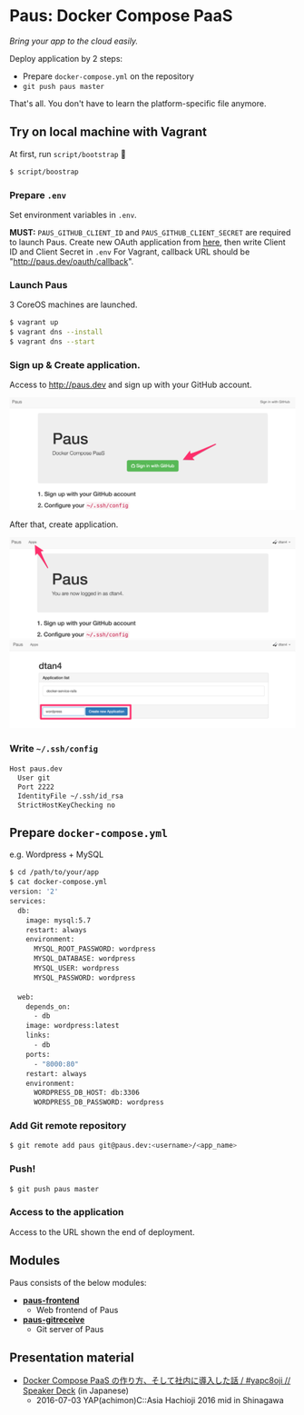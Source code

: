 # Paus: Docker Compose PaaS

_Bring your app to the cloud easily._

Deploy application by 2 steps:

- Prepare `docker-compose.yml` on the repository
- `git push paus master`

That's all. You don't have to learn the platform-specific file anymore.

## Try on local machine with Vagrant

At first, run `script/bootstrap` :rocket:

```bash
$ script/boostrap
```

### Prepare `.env`

Set environment variables in `.env`.

__MUST:__ `PAUS_GITHUB_CLIENT_ID` and `PAUS_GITHUB_CLIENT_SECRET` are required to launch Paus.
Create new OAuth application from [here](https://github.com/settings/applications/new), then write Client ID and Client Secret in `.env`
For Vagrant, callback URL should be "http://paus.dev/oauth/callback".

### Launch Paus

3 CoreOS machines are launched.

``` bash
$ vagrant up
$ vagrant dns --install
$ vagrant dns --start
```

### Sign up & Create application.

Access to http://paus.dev and sign up with your GitHub account.

![](images/signup.png)

After that, create application.

![](images/index.png)
![](images/apps.png)

### Write `~/.ssh/config`

```
Host paus.dev
  User git
  Port 2222
  IdentityFile ~/.ssh/id_rsa
  StrictHostKeyChecking no
```

## Prepare `docker-compose.yml`

e.g. Wordpress + MySQL

```bash
$ cd /path/to/your/app
$ cat docker-compose.yml
version: '2'
services:
  db:
    image: mysql:5.7
    restart: always
    environment:
      MYSQL_ROOT_PASSWORD: wordpress
      MYSQL_DATABASE: wordpress
      MYSQL_USER: wordpress
      MYSQL_PASSWORD: wordpress

  web:
    depends_on:
      - db
    image: wordpress:latest
    links:
      - db
    ports:
      - "8000:80"
    restart: always
    environment:
      WORDPRESS_DB_HOST: db:3306
      WORDPRESS_DB_PASSWORD: wordpress
```

### Add Git remote repository

```bash
$ git remote add paus git@paus.dev:<username>/<app_name>
```

### Push!

```bash
$ git push paus master
```

### Access to the application

Access to the URL shown the end of deployment.

## Modules

Paus consists of the below modules:

- [__paus-frontend__](https://github.com/dtan4/paus-frontend)
  - Web frontend of Paus
- [__paus-gitreceive__](https://github.com/dtan4/paus-gitreceive)
  - Git server of Paus

## Presentation material
- [Docker Compose PaaS の作り方、そして社内に導入した話 / #yapc8oji // Speaker Deck](https://speakerdeck.com/dtan4/number-yapc8oji) (in Japanese)
  - 2016-07-03 YAP(achimon)C::Asia Hachioji 2016 mid in Shinagawa
